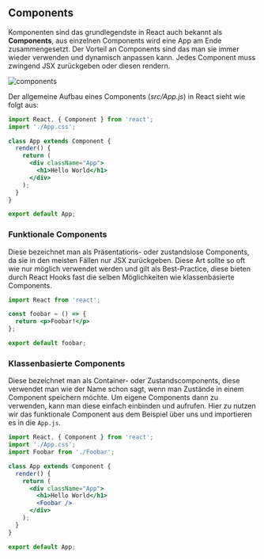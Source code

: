 ## Components

Komponenten sind das grundlegendste in React auch bekannt als
__Components__, aus einzelnen Components wird eine App am Ende
zusammengesetzt. Der Vorteil an Components sind das man sie immer wieder
verwenden und dynamisch anpassen kann. Jedes Component muss zwingend JSX
zurückgeben oder diesen rendern.

![components](./img/components.svg ':size=525')

Der allgemeine Aufbau eines Components (_src/App.js_) in React sieht wie
folgt aus:

```jsx
import React, { Component } from 'react';
import './App.css';

class App extends Component {
  render() {
    return (
      <div className="App">
        <h1>Hello World</h1>
      </div>
    );
  }
}

export default App;
```

### Funktionale Components

Diese bezeichnet man als Präsentations- oder zustandslose Components, da
sie in den meisten Fällen nur JSX zurückgeben. Diese Art sollte so oft
wie nur möglich verwendet werden und gilt als Best-Practice, diese
bieten durch React Hooks fast die selben Möglichkeiten wie
klassenbasierte Components.

```jsx
import React from 'react';

const foobar = () => {
  return <p>Foobar!</p>
};

export default foobar;
```

### Klassenbasierte Components

Diese bezeichnet man als Container- oder Zustandscomponents, diese
verwendet man wie der Name schon sagt, wenn man Zustände in einem
Component speichern möchte. Um eigene Components dann zu verwenden, kann
man diese einfach einbinden und aufrufen. Hier zu nutzen wir das
funktionale Component aus dem Beispiel über uns und importieren es in
die `App.js`.

```jsx
import React, { Component } from 'react';
import './App.css';
import Foobar from './Foobar';

class App extends Component {
  render() {
    return (
      <div className="App">
        <h1>Hello World</h1>
        <Foobar />
      </div>
    );
  }
}

export default App;
```
